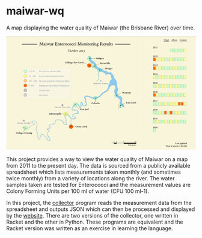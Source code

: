 # maiwar-wq

A map displaying the water quality of Maiwar (the Brisbane River) over time.

![Screenshot of of the Maiwar Water Quality website](screenshot.png "Screenshot of of the Maiwar Water Quality website")

This project provides a way to view the water quality of Maiwar on a map from 2011 to the present day. The data is sourced from a publicly available spreadsheet which lists measurements taken monthly (and sometimes twice monthly) from a variety of locations along the river. The water samples taken are tested for Enterococci and the measurement values are Colony Forming Units per 100 ml of water (CFU 100 ml-1).

In this project, the [collector](/collector) program reads the measurement data from the spreadsheet and outputs JSON which can then be processed and displayed by the [website](/site). There are two versions of the collector, one written in Racket and the other in Python. These programs are equivalent and the Racket version was written as an exercise in learning the language.
